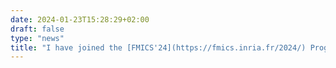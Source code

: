 ```yaml
---
date: 2024-01-23T15:28:29+02:00
draft: false
type: "news"
title: "I have joined the [FMICS'24](https://fmics.inria.fr/2024/) Program Committee."
---
```

